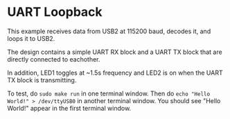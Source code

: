 
# UART Loopback

This example receives data from USB2 at 115200 baud, decodes it, and loops it to USB2.

The design contains a simple UART RX block and a UART TX block that are directly connected to eachother.

In addition, LED1 toggles at ~1.5s frequency and LED2 is on when the UART TX block is transmitting.

To test, do ```sudo make run``` in one terminal window. Then do ```echo "Hello World!" > /dev/ttyUSB0``` in another
terminal window. You should see "Hello World!" appear in the first terminal window.

